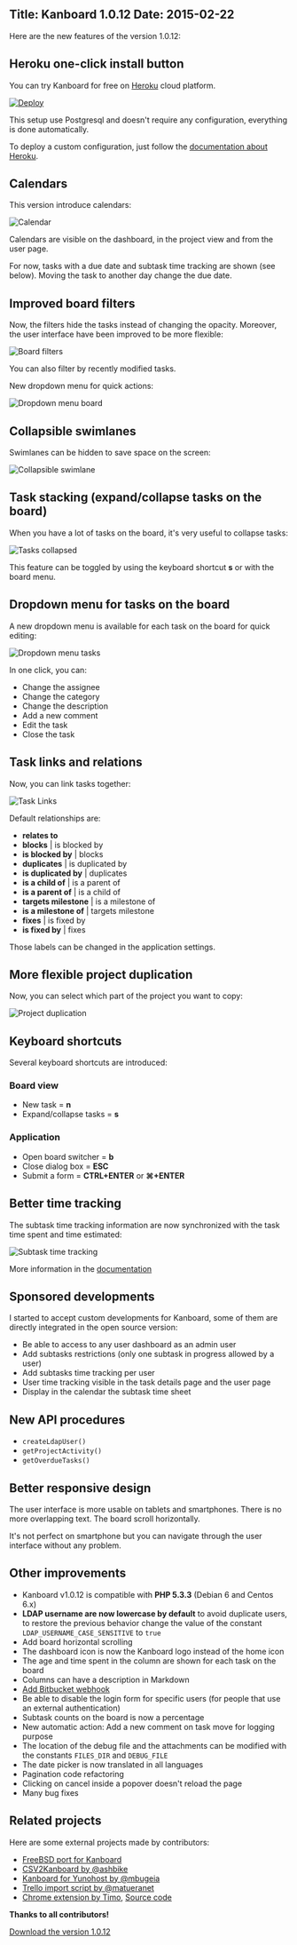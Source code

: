 Title: Kanboard 1.0.12
Date: 2015-02-22
---

Here are the new features of the version 1.0.12:

Heroku one-click install button
-------------------------------

You can try Kanboard for free on [Heroku](https://www.heroku.com/) cloud platform.

[![Deploy](https://www.herokucdn.com/deploy/button.png)](https://heroku.com/deploy?template=https://github.com/kanboard/kanboard)

This setup use Postgresql and doesn't require any configuration, everything is done automatically.

To deploy a custom configuration, just follow the [documentation about Heroku](https://kanboard.net/documentation/heroku).

Calendars
---------

This version introduce calendars:

![Calendar](https://kanboard.net/screenshots/documentation/calendar.png)

Calendars are visible on the dashboard, in the project view and from the user page.

For now, tasks with a due date and subtask time tracking are shown (see below).
Moving the task to another day change the due date.

Improved board filters
----------------------

Now, the filters hide the tasks instead of changing the opacity.
Moreover, the user interface have been improved to be more flexible:

![Board filters](https://kanboard.net/screenshots/news/1.0.12/board-filters.png)

You can also filter by recently modified tasks.

New dropdown menu for quick actions:

![Dropdown menu board](https://kanboard.net/screenshots/news/1.0.12/dropdown-menu-board.png)

Collapsible swimlanes
---------------------

Swimlanes can be hidden to save space on the screen:

![Collapsible swimlane](https://kanboard.net/screenshots/news/1.0.12/collapsible-swimlane.png)

Task stacking (expand/collapse tasks on the board)
---------------------------------------------------

When you have a lot of tasks on the board, it's very useful to collapse tasks:

![Tasks collapsed](https://kanboard.net/screenshots/news/1.0.12/tasks-collasped.png)

This feature can be toggled by using the keyboard shortcut **s** or with the board menu.

Dropdown menu for tasks on the board
------------------------------------

A new dropdown menu is available for each task on the board for quick editing:

![Dropdown menu tasks](https://kanboard.net/screenshots/news/1.0.12/dropdown-menu-tasks.png)

In one click, you can:

- Change the assignee
- Change the category
- Change the description
- Add a new comment
- Edit the task
- Close the task

Task links and relations
------------------------

Now, you can link tasks together:

![Task Links](https://kanboard.net/screenshots/documentation/task-links.png)

Default relationships are:

- **relates to**
- **blocks** | is blocked by
- **is blocked by** | blocks
- **duplicates** | is duplicated by
- **is duplicated by** | duplicates
- **is a child of** | is a parent of
- **is a parent of** | is a child of
- **targets milestone** | is a milestone of
- **is a milestone of** | targets milestone
- **fixes** | is fixed by
- **is fixed by** | fixes

Those labels can be changed in the application settings.

More flexible project duplication
----------------------------------

Now, you can select which part of the project you want to copy:

![Project duplication](https://kanboard.net/screenshots/news/1.0.12/project-duplication.png)

Keyboard shortcuts
------------------

Several keyboard shortcuts are introduced:

### Board view

- New task = **n**
- Expand/collapse tasks = **s**

### Application

- Open board switcher = **b**
- Close dialog box = **ESC**
- Submit a form = **CTRL+ENTER** or **⌘+ENTER**

Better time tracking
--------------------

The subtask time tracking information are now synchronized with the task time spent and time estimated:

![Subtask time tracking](https://kanboard.net/screenshots/documentation/subtask-time-tracking.png)

More information in the [documentation](https://kanboard.net/documentation/time-tracking)

Sponsored developments
----------------------

I started to accept custom developments for Kanboard, some of them are directly integrated in the open source version:

- Be able to access to any user dashboard as an admin user
- Add subtasks restrictions (only one subtask in progress allowed by a user)
- Add subtasks time tracking per user
- User time tracking visible in the task details page and the user page
- Display in the calendar the subtask time sheet

New API procedures
------------------

- `createLdapUser()`
- `getProjectActivity()`
- `getOverdueTasks()`

Better responsive design
------------------------

The user interface is more usable on tablets and smartphones.
There is no more overlapping text.
The board scroll horizontally.

It's not perfect on smartphone but you can navigate through the user interface without any problem.

Other improvements
------------------

- Kanboard v1.0.12 is compatible with **PHP 5.3.3** (Debian 6 and Centos 6.x)
- **LDAP username are now lowercase by default** to avoid duplicate users, to restore the previous behavior change the value of the constant `LDAP_USERNAME_CASE_SENSITIVE` to `true`
- Add board horizontal scrolling
- The dashboard icon is now the Kanboard logo instead of the home icon
- The age and time spent in the column are shown for each task on the board
- Columns can have a description in Markdown
- [Add Bitbucket webhook](https://kanboard.net/documentation/bitbucket-webhooks)
- Be able to disable the login form for specific users (for people that use an external authentication)
- Subtask counts on the board is now a percentage
- New automatic action: Add a new comment on task move for logging purpose
- The location of the debug file and the attachments can be modified with the constants `FILES_DIR` and `DEBUG_FILE`
- The date picker is now translated in all languages
- Pagination code refactoring
- Clicking on cancel inside a popover doesn't reload the page
- Many bug fixes

Related projects
----------------

Here are some external projects made by contributors:

- [FreeBSD port for Kanboard](https://kanboard.net/documentation/freebsd-installation)
- [CSV2Kanboard by @ashbike](https://github.com/ashbike/csv2kanboard)
- [Kanboard for Yunohost by @mbugeia](https://github.com/mbugeia/kanboard_ynh)
- [Trello import script by @matueranet](https://github.com/matueranet/kanboard-import-trello)
- [Chrome extension by Timo](https://chrome.google.com/webstore/detail/kanboard-quickmenu/akjbeplnnihghabpgcfmfhfmifjljneh?utm_source=chrome-ntp-icon), [Source code](https://github.com/BlueTeck/kanboard_chrome_extension)

**Thanks to all contributors!**

[Download the version 1.0.12](https://github.com/kanboard/kanboard/releases/download/v1.0.12/kanboard-1.0.12.zip)
